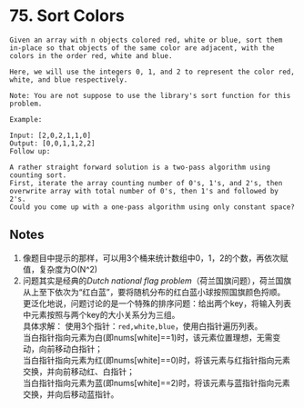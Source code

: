 # 75. Sort Colors

```
Given an array with n objects colored red, white or blue, sort them in-place so that objects of the same color are adjacent, with the colors in the order red, white and blue.

Here, we will use the integers 0, 1, and 2 to represent the color red, white, and blue respectively.

Note: You are not suppose to use the library's sort function for this problem.

Example:

Input: [2,0,2,1,1,0]
Output: [0,0,1,1,2,2]
Follow up:

A rather straight forward solution is a two-pass algorithm using counting sort.
First, iterate the array counting number of 0's, 1's, and 2's, then overwrite array with total number of 0's, then 1's and followed by 2's.
Could you come up with a one-pass algorithm using only constant space?
```

## Notes
1. 像题目中提示的那样，可以用3个桶来统计数组中0，1，2的个数，再依次赋值，复杂度为O(N^2)
2. 问题其实是经典的*Dutch national flag problem*（荷兰国旗问题），荷兰国旗从上至下依次为“红白蓝”，要将随机分布的红白蓝小球按照国旗颜色捋顺。  
   更泛化地说，问题讨论的是一个特殊的排序问题：给出两个key，将输入列表中元素按照与两个key的大小关系分为三组。  
   具体求解：
   使用3个指针：`red,white,blue`，使用白指针遍历列表。  
   当白指针指向元素为白(即nums[white]==1)时，该元素位置理想，无需变动，向前移动白指针；  
   当白指针指向元素为红(即nums[white]==0)时，将该元素与红指针指向元素交换，并向前移动红、白指针；  
   当白指针指向元素为蓝(即nums[white]==2)时，将该元素与蓝指针指向元素交换，并向后移动蓝指针。  